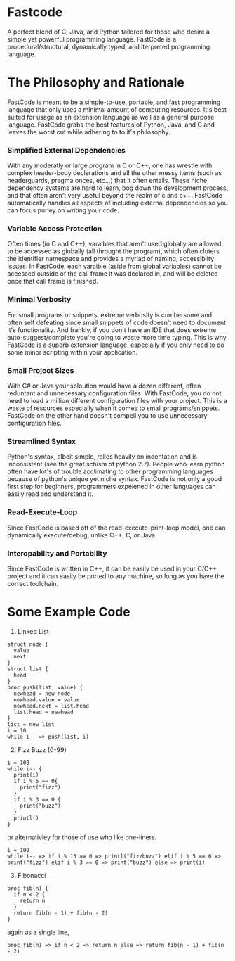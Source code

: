 # Fastcode
A perfect blend of C, Java, and Python tailored for those who desire a simple yet powerful programming language. FastCode is a procedural/structural, dynamically typed, and iterpreted programming language.

# The Philosophy and Rationale
FastCode is meant to be a simple-to-use, portable, and fast programming language that only uses a minimal amount of computing resources. It's best suited for usage as an extension language as well as a general purpose language. FastCode grabs the best features of Python, Java, and C and leaves the worst out while adhering to to it's philosophy.
### Simplified External Dependencies
With any moderatly or large program in C or C++, one has wrestle with complex header-body declerations and all the other messy items (such as headerguards, pragma onces, etc...) that it often entails. These niche dependency systems are hard to learn, bog down the development process, and that often aren't very useful beyond the realm of c and c++.  FastCode automatically handles all aspects of including external dependencies so you can focus purley on writing your code. 
### Variable Access Protection
Often times (in C and C++), varaibles that aren't used globally are allowed to be accessed as globally (all throught the program), which often cluters the identifier namespace and provides a myriad of naming, accessibilty issues. In FastCode, each varaible (aside from global variables) cannot be accessed outside of the call frame it was declared in, and will be deleted once that call frame is finished. 
### Minimal Verbosity
For small programs or snippets, extreme verbosity is cumbersome and often self defeating since small snippets of code doesn't need to document it's functionality. And frankly, if you don't have an IDE that does extreme auto-suggest/complete you're going to waste more time typing. This is why FastCode is a superb extension language, especially if you only need to do some minor scripting within your application.
### Small Project Sizes
With C# or Java your soloution would have a dozen different, often reduntant and unnecessary configuration files. With FastCode, you do not need to load a million different configuration files with your project. This is a waste of resources especially when it comes to small programs/snippets. FastCode on the other hand doesn't compell you to use unnecessary configuration files.
### Streamlined Syntax
Python's syntax, albeit simple, relies heavily on indentation and is inconsistent (see the great schism of python 2.7). People who learn python often have lot's of trouble acclimating to other programming languages because of python's unique yet niche syntax. FastCode is not only a good first step for beginners, programmers expeiened in other languages can easily read and understand it. 
### Read-Execute-Loop
Since FastCode is based off of the read-execute-print-loop model, one can dynamically execute/debug, unlike C++, C, or Java. 
### Interopability and Portability
Since FastCode is written in C++, it can be easily be used in your C/C++ project and it can easily be ported to any machine, so long as you have the correct toolchain. 

# Some Example Code

1. Linked List
```
struct node {
  value
  next
}
struct list {
  head
}
proc push(list, value) {
  newhead = new node
  newhead.value = value
  newhead.next = list.head
  list.head = newhead
}
list = new list
i = 10
while i-- => push(list, i)
```

2. Fizz Buzz (0-99)
```
i = 100
while i-- {
  print(i)
  if i % 5 == 0{
    print("fizz")
  }
  if i % 3 == 0 {
    print("buzz")
  }
  printl()
}
```
or alternativley for those of use who like one-liners.
```
i = 100
while i-- => if i % 15 == 0 => printl("fizzbuzz") elif i % 5 == 0 => print("fizz") elif i % 3 == 0 => print("buzz") else => print(i)
```
3. Fibonacci
```
proc fib(n) {
  if n < 2 {
    return n
  }
  return fib(n - 1) + fib(n - 2)
}
```
again as a single line,
```
proc fib(n) => if n < 2 => return n else => return fib(n - 1) + fib(n - 2)
```
